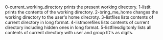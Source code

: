 0-current_working_directory prints the present working directory.
1-listit prints the contents of the working directory.
2-bring_me_home changes the working directory to the user's home direcroty.
3-listfiles lists contents of current directory in long format.
4-listmorefiles lists contents of current directory including hidden ones in long format.
5-listfilesdigitonly lists all contents of current directory with user and group ID's as digits.
